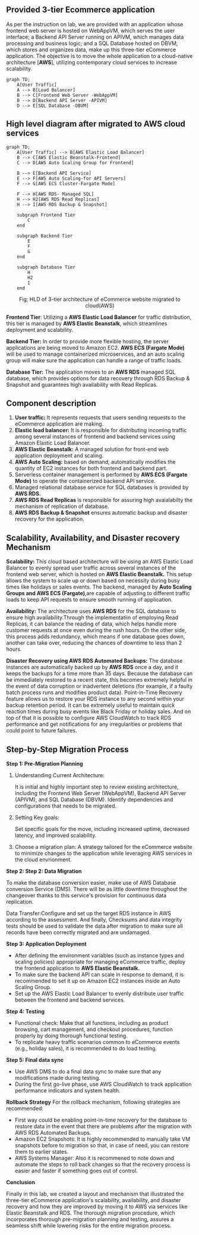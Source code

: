 
## Provided 3-tier Ecommerce application
As per the instruction on lab, we are provided with an application whose frontend web server is hosted on WebAppVM, which serves the user interface; a Backend API Server running on APIVM, which manages data processing and business logic; and a SQL Database hosted on DBVM, which stores and organizes data, make up this three-tier eCommerce application. The objective is to move the whole application to a cloud-native architecture [**AWS**], utilizing contemporary cloud services to increase scalability.

```mermaid
graph TD;
    A[User Traffic]
    A --> B[Load Balancer]
    B --> C[Frontend Web Server -WebAppVM]
    B --> D[Backend API Server -APIVM]
    D --> E[SQL Database -DBVM]
```


## High level diagram after migrated to AWS cloud services


```mermaid 
graph TD;
    A[User Traffic] --> B[AWS Elastic Load Balancer]
    B --> C[AWS Elastic Beanstalk-Frontend]
    C --> D[AWS Auto Scaling Group for Frontend]
    
    B --> E[Backend API Service]
    E --> F[AWS Auto Scaling-for API Servers]
    F --> G[AWS ECS Cluster-Fargate Mode]
    
    F --> H[AWS RDS- Managed SQL]
    H --> H2[AWS RDS Read Replicas]
    H --> I[AWS RDS Backup & Snapshot]

    subgraph Frontend Tier
        C
    end
    
    subgraph Backend Tier
        E
        F
        G
    end
    
    subgraph Database Tier
        H
        H2
        I
    end
```
<center>Fig: HLD of 3-tier architecture of eCommerce website migrated to cloud(AWS)</center>



**Frontend Tier**: Utilizing a **AWS Elastic Load Balancer** for traffic distribution, this tier is managed by **AWS Elastic Beanstalk**, which streamlines deployment and scalability.

**Backend Tier:** In order to provide more flexible hosting, the server applications are being moved to Amazon EC2. **AWS ECS (Fargate Mode)** will be used to manage containerized microservices, and an auto scaling group will make sure the application can handle a range of traffic loads.

**Database Tier:** The application moves to an **AWS RDS** managed SQL database, which provides options for data recovery through RDS Backup & Snapshot and guarantees high availability with Read Replicas.

## Component description
1. **User traffic:** It represents requests that users sending requests to the eCommerce application are making.
2. **Elastic load balancer:** It is responsible for distributing incoming traffic among several instances of frontend and backend services using Amazon Elastic Load Balancer.
3. **AWS Elastic Beanstalk:** A managed solution for front-end web application deployment and scaling.
4. **AWS Auto Scaling:** based on demand, automatically modifies the quantity of EC2 instances for both frontend and backend part.
5. Serverless container management is performed by **AWS ECS (Fargate Mode)** to operate the containerized backend API service.
6. Managed relational database service for SQL databases is provided by **AWS RDS.**
7. **AWS RDS Read Replicas** is responsible for assuring high avaialabilty the mechanism of replication of database.
8. **AWS RDS Backup & Snapshot** ensures automatic backup and disaster recovery for the application. 

## Scalability, Availability, and Disaster recovery Mechanism
**Scalability:** This cloud based architecture will be using an AWS Elastic Load Balancer to evenly spread user traffic across several instances of the frontend web server, which is hosted on **AWS Elastic Beanstalk.** This setup allows the system to scale up or down based on necessity during busy times like holidays or sales events. The backend, managed by **Auto Scaling Groups and AWS ECS (Fargate)**,are capable of adjusting to different traffic loads to keep API requests to ensure smooth running of application.

**Availability:**  The architecture uses **AWS RDS** for the SQL database to ensure high availability.Through the implementatiin of employing Read Replicas, it can balance the reading of data, which helps handle more customer requests at once even during the rush hours. On the other side, this process adds redundancy, which means if  one database goes down, another can take over, reducing the chances of downtime to less than 2 hours.

**Disaster Recovery using AWS RDS Automated Backups:**
The database instances are automatically backed up by **AWS RDS** once a day, and it keeps the backups for a time more than 35 days. Because the database can be immediately restored to a recent state, this becomes extremely helpful in the event of data corruption or inadvertent deletions (for example, if a faulty batch process runs and modifies product data).
Point-in-Time Recovery feature allows us to restore your RDS instance to any second within your backup retention period. It can be extremely useful to maintain quick reaction times during busy events like Black Friday or holiday sales.
And on top of that it is possible to configure AWS CloudWatch to track RDS performance and get notifications for any irregularities or problems that could point to future failures.

## Step-by-Step Migration Process

**Step 1: Pre-Migration Planning**
1. Understanding Current Architecture:

    It is initial and highly important step to review  existing architecture, including the Frontend Web Server (WebAppVM), Backend API Server (APIVM), and SQL Database (DBVM). Identify dependencies and configurations that needs to be migrated.
2. Setting Key goals: 

    Set specific goals for the move, including increased uptime, decreased latency, and improved scalability.
3. Choose a migration plan:
    A strategy tailored for the eCommerce website to minimize changes to the application while leveraging AWS services in the cloud envrionment.

**Step 2: Step 2: Data Migration**

To make the database conversion easier, make use of AWS Database conversion Service (DMS). There will be as little downtime throughout the changeover thanks to this service's provision for continuous data replication.

Data Transfer:Configure and set up the target RDS instance in AWS according to the assessment. And finally, Checksums and data integrity tests should be used to validate the data after migration to make sure all records have been correctly migrated and are undamaged.

**Step 3: Application Deployment**
- After defining the environment variables (such as instance types and scaling policies) appropriate for managing eCommerce traffic, deploy the frontend application to **AWS Elastic Beanstalk.**
- To make sure the backend API can scale in response to demand, it is recommended to set it up on Amazon EC2 instances inside an Auto Scaling Group.
- Set up the AWS Elastic Load Balancer to evenly distribute user traffic between the frontend and backend services. 

**Step 4: Testing**

- Functional check: Make that all functions, including as product browsing, cart management, and checkout procedures, function properly by doing thorough functional testing.
- To replicate heavy traffic scenarios common to eCommerce events (e.g., holiday sales), it is recommended to do load testing.

**Step 5: Final data sync**
- Use AWS DMS to do a final data sync to make sure that any modifications made during testing.
- During the first go-live phase, use AWS CloudWatch to track application performance indicators and system health.

**Rollback Strategy**
For the rollback mechanism, following strategies are recommended:
- First way could be enabling point-in-time recovery for the database to restore data in the event that there are problems after the migration with AWS RDS Automated Backups.
- Amazon EC2 Snapshots: It is highly recommended to manually take VM snapshots before to migration so that, in case of need, you can restore them to earlier states.
- AWS Systems Manager: Also it is recommened to note down and automate the steps to roll back changes so that the recovery process is easier and faster if something goes out of control.


**Conclusion**

Finally in this lab, we created a layout and mechanism that illustrated the three-tier eCommerce application's scalability, availability, and disaster recovery and how they are improved by moving it to AWS via services like Elastic Beanstalk and RDS. The thorough migration procedure, which incorporates thorough pre-migration planning and testing, assures a seamless shift while lowering risks for the entire migration process.















